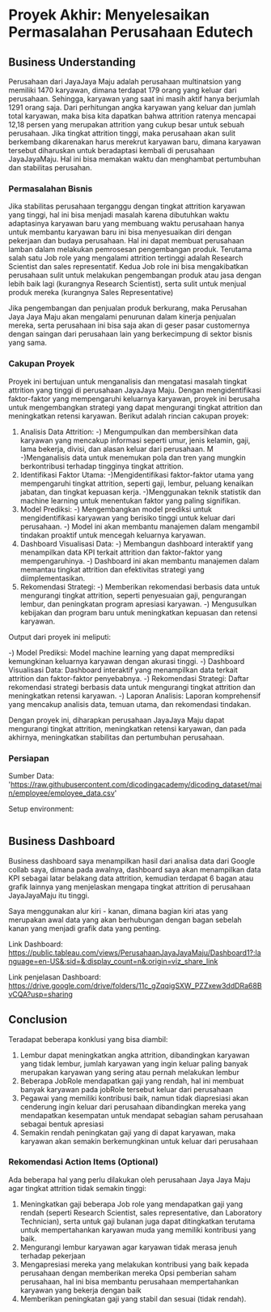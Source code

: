 # Proyek Akhir: Menyelesaikan Permasalahan Perusahaan Edutech

## Business Understanding

Perusahaan dari JayaJaya Maju adalah perusahaan multinatsion yang memiliki 1470 karyawan, dimana terdapat 179 orang yang keluar dari perusahaan. Sehingga, karyawan yang saat ini masih aktif hanya berjumlah 1291 orang saja. Dari perhitungan angka karyawan yang keluar dan jumlah total karyawan, maka bisa kita dapatkan bahwa attrition ratenya mencapai 12,18 persen yang merupakan attrition yang cukup besar untuk sebuah perusahaan. Jika tingkat attrition tinggi, maka perusahaan akan sulit berkembang dikarenakan harus merekrut karyawan baru, dimana karyawan tersebut diharuskan untuk beradaptasi kembali di perusahaan JayaJayaMaju. Hal ini bisa memakan waktu dan menghambat pertumbuhan dan stabilitas perusahan.

### Permasalahan Bisnis

Jika stabilitas perusahaan terganggu dengan tingkat attrition karyawan yang tinggi, hal ini bisa menjadi masalah karena dibutuhkan waktu adaptasinya karyawan baru yang membuang waktu perusahaan hanya untuk membantu karyawan baru ini bisa menyesuaikan diri dengan pekerjaan dan budaya perusahaan. Hal ini dapat membuat perusahaan lamban dalam melakukan pemrosesan pengembangan produk. Terutama salah satu Job role yang mengalami attrition tertinggi adalah Research Scientist dan sales representatif. Kedua Job role ini bisa mengakibatkan perusahaan sulit untuk melakukan pengembangan produk atau jasa dengan lebih baik lagi (kurangnya Research Scientist), serta sulit untuk menjual produk mereka (kurangnya Sales Representative)

Jika pengembangan dan penjualan produk berkurang, maka Perusahan Jaya Jaya Maju akan mengalami penurunan dalam kinerja penjualan mereka, serta perusahaan ini bisa saja akan di geser pasar customernya dengan saingan dari perusahaan lain yang berkecimpung di sektor bisnis yang sama. 

### Cakupan Proyek
Proyek ini bertujuan untuk menganalisis dan mengatasi masalah tingkat attrition yang tinggi di perusahaan JayaJaya Maju. Dengan mengidentifikasi faktor-faktor yang mempengaruhi keluarnya karyawan, proyek ini berusaha untuk mengembangkan strategi yang dapat mengurangi tingkat attrition dan meningkatkan retensi karyawan. Berikut adalah rincian cakupan proyek:

1. Analisis Data Attrition:
-) Mengumpulkan dan membersihkan data karyawan yang mencakup informasi seperti umur, jenis kelamin, gaji, lama bekerja, divisi, dan alasan keluar dari perusahaan. M
-)Menganalisis data untuk menemukan pola dan tren yang mungkin berkontribusi terhadap tingginya tingkat attrition.
2. Identifikasi Faktor Utama:
-)Mengidentifikasi faktor-faktor utama yang mempengaruhi tingkat attrition, seperti gaji, lembur, peluang kenaikan jabatan, dan tingkat kepuasan kerja.
-)Menggunakan teknik statistik dan machine learning untuk menentukan faktor yang paling signifikan.
3. Model Prediksi:
-) Mengembangkan model prediksi untuk mengidentifikasi karyawan yang berisiko tinggi untuk keluar dari perusahaan.
-) Model ini akan membantu manajemen dalam mengambil tindakan proaktif untuk mencegah keluarnya karyawan.
4. Dashboard Visualisasi Data:
-) Membangun dashboard interaktif yang menampilkan data KPI terkait attrition dan faktor-faktor yang mempengaruhinya.
-) Dashboard ini akan membantu manajemen dalam memantau tingkat attrition dan efektivitas strategi yang diimplementasikan.
5. Rekomendasi Strategi:
-) Memberikan rekomendasi berbasis data untuk mengurangi tingkat attrition, seperti penyesuaian gaji, pengurangan lembur, dan peningkatan program apresiasi karyawan.
-) Mengusulkan kebijakan dan program baru untuk meningkatkan kepuasan dan retensi karyawan.

Output dari proyek ini meliputi:

-) Model Prediksi: Model machine learning yang dapat memprediksi kemungkinan keluarnya karyawan dengan akurasi tinggi.
-) Dashboard Visualisasi Data: Dashboard interaktif yang menampilkan data terkait attrition dan faktor-faktor penyebabnya.
-) Rekomendasi Strategi: Daftar rekomendasi strategi berbasis data untuk mengurangi tingkat attrition dan meningkatkan retensi karyawan.
-) Laporan Analisis: Laporan komprehensif yang mencakup analisis data, temuan utama, dan rekomendasi tindakan.

Dengan proyek ini, diharapkan perusahaan JayaJaya Maju dapat mengurangi tingkat attrition, meningkatkan retensi karyawan, dan pada akhirnya, meningkatkan stabilitas dan pertumbuhan perusahaan.

### Persiapan
Sumber Data: 'https://raw.githubusercontent.com/dicodingacademy/dicoding_dataset/main/employee/employee_data.csv'

Setup environment:

```

```
## Business Dashboard

Business dashboard saya menampilkan hasil dari analisa data dari Google collab saya, dimana pada awalnya, dashboard saya akan menampilkan data KPI sebagai latar belakang data attrition, kemudian terdapat 6 bagan atau grafik lainnya yang menjelaskan mengapa tingkat attrition di perusahaan JayaJayaMaju itu tinggi.

Saya menggunakan alur kiri - kanan, dimana bagian kiri atas yang merupakan awal data yang akan berhubungan dengan bagan sebelah kanan yang menjadi grafik data yang penting.

Link Dashboard: https://public.tableau.com/views/PerusahaanJayaJayaMaju/Dashboard1?:language=en-US&:sid=&:display_count=n&:origin=viz_share_link

Link penjelasan Dashboard: https://drive.google.com/drive/folders/11c_gZqqigSXW_PZZxew3ddDRa68BvCQA?usp=sharing

## Conclusion
Teradapat beberapa konklusi yang bisa diambil:
1. Lembur dapat meningkatkan angka attrition, dibandingkan karyawan yang tidak lembur, jumlah karyawan yang ingin keluar paling banyak merupakan karyawan yang sering atau pernah melakukan lembur
2. Beberapa JobRole mendapatkan gaji yang rendah, hal ini membuat banyak karyawan pada jobRole tersebut keluar dari perusahaan
3. Pegawai yang memiliki kontribusi baik, namun tidak diapresiasi akan cenderung ingin keluar dari perusahaan dibandingkan mereka yang mendapatkan kesempatan untuk mendapat sebagian saham perusahaan sebagai bentuk apresiasi
4. Semakin rendah peningkatan gaji yang di dapat karyawan, maka karyawan akan semakin berkemungkinan untuk keluar dari perusahaan 


### Rekomendasi Action Items (Optional)

Ada beberapa hal yang perlu dilakukan oleh perusahaan Jaya Jaya Maju agar tingkat attrition tidak semakin tinggi:
1. Meningkatkan gaji beberapa Job role yang mendapatkan gaji yang rendah (seperti Research Scientist, sales representative, dan Laboratory Technician), serta untuk gaji bulanan juga dapat ditingkatkan terutama untuk mempertahankan karyawan muda yang memiliki kontribusi yang baik.
2. Mengurangi lembur karyawan agar karyawan tidak merasa jenuh terhadap pekerjaan
3. Mengapresiasi mereka yang melakukan kontribusi yang baik kepada perusahaan dengan memberikan mereka Opsi pemberian saham perusahaan, hal ini bisa membantu perusahaan mempertahankan karyawan yang bekerja dengan baik
4. Memberikan peningkatan gaji yang stabil dan sesuai (tidak rendah). 
